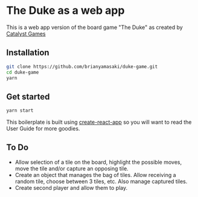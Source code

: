 # The Duke as a web app

This is a web app version of the board game "The Duke" as created by [Catalyst Games](https://www.catalystgamelabs.com/casual-games/the-duke/)

## Installation

```bash
git clone https://github.com/brianyamasaki/duke-game.git
cd duke-game
yarn
```

## Get started

```bash
yarn start
```

This boilerplate is built using [create-react-app](https://github.com/facebook/create-react-app) so you will want to read the User Guide for more goodies.

## To Do

* Allow selection of a tile on the board, highlight the possible moves, move the tile and/or capture an opposing tile.
* Create an object that manages the bag of tiles. Allow receiving a random tile, choose between 3 tiles, etc. Also manage captured tiles.
* Create second player and allow them to play.